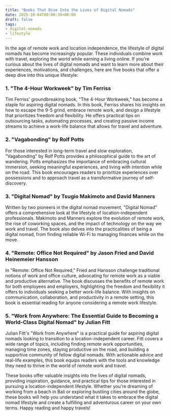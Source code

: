 ```yaml
---
title: "Books That Dive Into the Lives of Digital Nomads"
date: 2025-10-04T00:00:39+00:00
draft: false
tags: 
- digital-nomads
- lifestyle
---
```


In the age of remote work and location independence, the lifestyle of digital nomads has become increasingly popular. These individuals combine work with travel, exploring the world while earning a living online. If you're curious about the lives of digital nomads and want to learn more about their experiences, motivations, and challenges, here are five books that offer a deep dive into this unique lifestyle:

### 1. "The 4-Hour Workweek" by Tim Ferriss

Tim Ferriss' groundbreaking book, "The 4-Hour Workweek," has become a staple for aspiring digital nomads. In this book, Ferriss shares his insights on how to escape the 9-5 grind, embrace remote work, and design a lifestyle that prioritizes freedom and flexibility. He offers practical tips on outsourcing tasks, automating processes, and creating passive income streams to achieve a work-life balance that allows for travel and adventure.

### 2. "Vagabonding" by Rolf Potts

For those interested in long-term travel and slow exploration, "Vagabonding" by Rolf Potts provides a philosophical guide to the art of wandering. Potts emphasizes the importance of embracing cultural immersion, seeking meaningful experiences, and living with intention while on the road. This book encourages readers to prioritize experiences over possessions and to approach travel as a transformative journey of self-discovery.

### 3. "Digital Nomad" by Tsugio Makimoto and David Manners

Written by two pioneers in the digital nomad movement, "Digital Nomad" offers a comprehensive look at the lifestyle of location-independent professionals. Makimoto and Manners explore the evolution of remote work, the rise of coworking spaces, and the impact of technology on the way we work and travel. The book also delves into the practicalities of being a digital nomad, from finding reliable Wi-Fi to managing finances while on the move.

### 4. "Remote: Office Not Required" by Jason Fried and David Heinemeier Hansson

In "Remote: Office Not Required," Fried and Hansson challenge traditional notions of work and office culture, advocating for remote work as a viable and productive alternative. The book discusses the benefits of remote work for both employees and employers, highlighting the freedom and flexibility it offers to individuals seeking a better work-life balance. With insights on communication, collaboration, and productivity in a remote setting, this book is essential reading for anyone considering a remote work lifestyle.

### 5. "Work from Anywhere: The Essential Guide to Becoming a World-Class Digital Nomad" by Julian Fitt

Julian Fitt's "Work from Anywhere" is a practical guide for aspiring digital nomads looking to transition to a location-independent career. Fitt covers a wide range of topics, including finding remote work opportunities, managing time zones, staying productive on the road, and building a supportive community of fellow digital nomads. With actionable advice and real-life examples, this book equips readers with the tools and knowledge they need to thrive in the world of remote work and travel.

These books offer valuable insights into the lives of digital nomads, providing inspiration, guidance, and practical tips for those interested in pursuing a location-independent lifestyle. Whether you're dreaming of working from a beach in Bali or exploring bustling cities around the globe, these books will help you understand what it takes to embrace the digital nomad lifestyle and create a fulfilling and adventurous career on your own terms. Happy reading and happy travels!